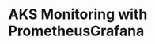 # AKS Monitoring with PrometheusGrafana                                                                                                                                                                                                                                                                                                                                                                              
